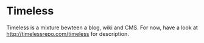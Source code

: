 Timeless
========

Timeless is a mixture bewteen a blog, wiki and CMS. For now, have a look at
<http://timelessrepo.com/timeless> for description.

